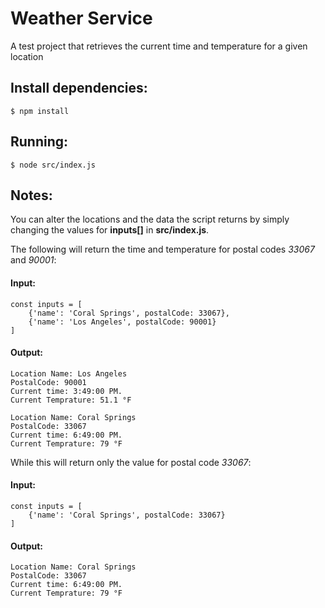 # Weather Service
A test project that retrieves the current time and temperature for a given location 

## Install dependencies:
`$ npm install`

## Running:
`$ node src/index.js`

## Notes:
You can alter the locations and the data the script returns by simply changing the values for **inputs[]** in **src/index.js**. 

The following will return the time and temperature for postal codes *33067* and *90001*:
#### Input:
```
const inputs = [
    {'name': 'Coral Springs', postalCode: 33067},
    {'name': 'Los Angeles', postalCode: 90001}
]
```

#### Output:
```
Location Name: Los Angeles
PostalCode: 90001
Current time: 3:49:00 PM.
Current Temprature: 51.1 °F

Location Name: Coral Springs
PostalCode: 33067
Current time: 6:49:00 PM.
Current Temprature: 79 °F
```

While this will return only the value for postal code *33067*:
#### Input:
```
const inputs = [
    {'name': 'Coral Springs', postalCode: 33067}
]
```

#### Output:
```
Location Name: Coral Springs
PostalCode: 33067
Current time: 6:49:00 PM.
Current Temprature: 79 °F
```
